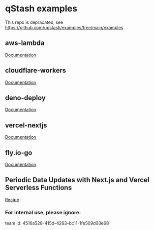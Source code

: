 # qStash examples

This repo is depracated, see https://github.com/upstash/examples/tree/main/examples

## aws-lambda

[Documentation](https://docs.upstash.com/qstash/quickstarts/aws-lambda/qstash/quickstarts/aws-lambda/nodejs)

## cloudflare-workers

[Documentation](https://docs.upstash.com/qstash/quickstarts/cloudflare-workers)

## deno-deploy

[Documentation](https://docs.upstash.com/qstash/quickstarts/deno-deploy)

## vercel-nextjs

[Documentation](https://docs.upstash.com/qstash/quickstarts/vercel-nextjs)

## fly.io-go

[Documentation](https://docs.upstash.com/qstash/quickstarts/fly-io/go)


## Periodic Data Updates with Next.js and Vercel Serverless Functions

[Recipe](https://docs.upstash.com/qstash/recipes/periodic-data-updates)

### For internal use, please ignore:

team id: 4516a528-415d-4263-bc11-1fe509d03e68
